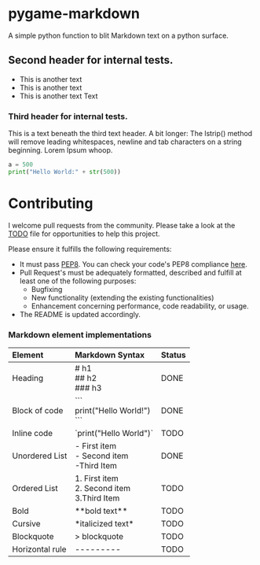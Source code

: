 # pygame-markdown

A simple python function to blit Markdown text on a python surface.

## Second header for internal tests.
- This is another text
- This is another text
- This is another text
Text
### Third header for internal tests.

This is a text beneath the third text header. A bit longer: 
The lstrip() method will remove leading whitespaces, 
newline and tab characters on a string beginning. Lorem Ipsum whoop. 

```Python
a = 500
print("Hello World:" + str(500))
```
     
# Contributing
I welcome pull requests from the community. 
Please take a look at the [TODO](https://github.com/CribberSix/pygame-markdown/blob/master/TODO.txt) file for opportunities to help this project. 

Please ensure it fulfills the following requirements:
- It must pass [PEP8](https://www.python.org/dev/peps/pep-0008/). You can check your code's PEP8 compliance [here](http://pep8online.com/checkresult).
- Pull Request's must be adequately formatted, described and fulfill at least one of the following purposes:
    - Bugfixing    
    - New functionality (extending the existing functionalities)
    - Enhancement concerning performance, code readability, or usage. 
- The README is updated accordingly.



### Markdown element implementations

| Element       | Markdown Syntax     | Status |
| :------------- | :---------- | :---------- |
|  Heading | # h1 <br/>## h2 <br/>### h3   | DONE |
| Block of code   | \``` <br/>print("Hello World!") <br/> \``` | DONE |
| Inline code | \`print("Hello World")\` | TODO |
| Unordered List | - First item <br/>- Second item <br/>-Third Item |  DONE | 
| Ordered List | 1. First item <br/>2. Second item <br/>3.Third Item | TODO |
| Bold |  \*\*bold text\*\* | TODO |
| Cursive | \*italicized text\* |TODO |
| Blockquote | \> blockquote | TODO |
| Horizontal rule | --------- | TODO |

